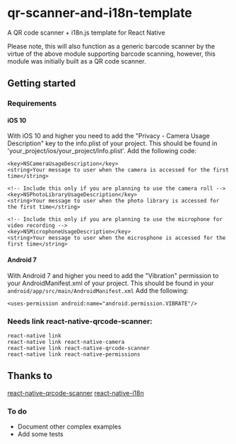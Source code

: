 # qr-scanner-and-i18n-template
A QR code scanner + i18n.js template for React Native


Please note, this will also function as a generic barcode scanner by the virtue of the above module supporting barcode scanning, however, this module was initially built as a QR code scanner.

## Getting started

### Requirements

#### iOS 10

With iOS 10 and higher you need to add the "Privacy - Camera Usage Description" key to the info.plist of your project. This should be found in 'your_project/ios/your_project/Info.plist'.  Add the following code:
  ```
  <key>NSCameraUsageDescription</key>
  <string>Your message to user when the camera is accessed for the first time</string>

  <!-- Include this only if you are planning to use the camera roll -->
  <key>NSPhotoLibraryUsageDescription</key>
  <string>Your message to user when the photo library is accessed for the first time</string>

  <!-- Include this only if you are planning to use the microphone for video recording -->
  <key>NSMicrophoneUsageDescription</key>
  <string>Your message to user when the microsphone is accessed for the first time</string>
```

#### Android 7

With Android 7 and higher you need to add the "Vibration" permission to your AndroidManifest.xml of your project. This should be found in your `android/app/src/main/AndroidManifest.xml` Add the following:

```
<uses-permission android:name="android.permission.VIBRATE"/>
```

### Needs link react-native-qrcode-scanner:
```
react-native link
react-native link react-native-camera
react-native link react-native-qrcode-scanner
react-native link react-native-permissions
```

## Thanks to
[react-native-qrcode-scanner](https://github.com/moaazsidat/react-native-qrcode-scanner)
[react-native-i18n](https://github.com/AlexanderZaytsev/react-native-i18n)

### To do
- Document other complex examples
- Add some tests
